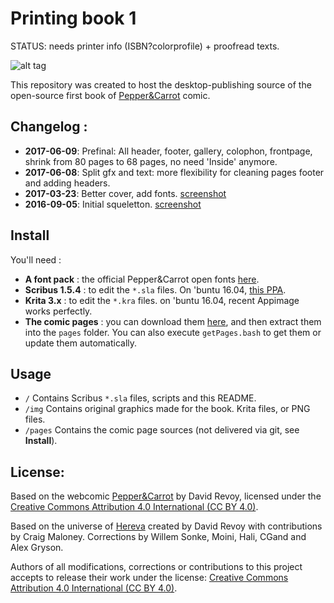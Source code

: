 # Printing book 1

STATUS: needs printer info (ISBN?colorprofile) + proofread texts.

![alt tag](http://www.peppercarrot.com/extras/forum/2017-03-23_screenshot_182109_net.jpg)

This repository was created to host the desktop-publishing source of the open-source first book of [Pepper&Carrot](http://www.peppercarrot.com) comic.

## Changelog :

* **2017-06-09**: Prefinal: All header, footer, gallery, colophon, frontpage, shrink from 80 pages to 68 pages, no need 'Inside' anymore.
* **2017-06-08**: Split gfx and text: more flexibility for cleaning pages footer and adding headers.
* **2017-03-23**: Better cover, add fonts. [screenshot](http://www.peppercarrot.com/extras/forum/2017-03-23_screenshot_182109_net.jpg)
* **2016-09-05**: Initial squeletton. [screenshot](http://www.peppercarrot.com/extras/forum/2016-09-05_desktop-publishing_scribus-step1.jpg)

## Install

You'll need :
* **A font pack** : the official Pepper&Carrot open fonts [here](https://github.com/Deevad/peppercarrot_fonts).
* **Scribus 1.5.4** : to edit the ```*.sla``` files. On 'buntu 16.04, [this PPA](https://launchpad.net/~scribus/+archive/ubuntu/ppa).
* **Krita 3.x** : to edit the ```*.kra``` files. on 'buntu 16.04, recent Appimage works perfectly.
* **The comic pages** : you can download them [here](http://www.peppercarrot.com/en/static6/sources&page=download), and then extract them into the ```pages``` folder. You can also execute ```getPages.bash``` to get them or update them automatically.

## Usage

* ```/``` Contains Scribus ```*.sla``` files, scripts and this README.
* ```/img``` Contains original graphics made for the book. Krita files, or PNG files.
* ```/pages``` Contains the comic page sources (not delivered via git, see **Install**).

## License:

Based on the webcomic [Pepper&Carrot](https://www.peppercarrot.com) by David Revoy, 
licensed under the [Creative Commons Attribution 4.0 International (CC BY 4.0)](https://creativecommons.org/licenses/by/4.0/).

Based on the universe of [Hereva](https://www.peppercarrot.com/static8/wiki) created by David Revoy with contributions by Craig Maloney. Corrections by Willem Sonke, Moini, Hali, CGand and Alex Gryson.

Authors of all modifications, corrections or contributions to this project accepts to release their work under the license: [Creative Commons Attribution 4.0 International (CC BY 4.0)](https://creativecommons.org/licenses/by/4.0/).
